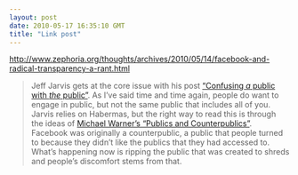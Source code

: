 ```yaml
---
layout: post
date: 2010-05-17 16:35:10 GMT
title: "Link post"
---
```

<http://www.zephoria.org/thoughts/archives/2010/05/14/facebook-and-radical-transparency-a-rant.html>

> Jeff Jarvis gets at the core issue with his post [“Confusing *a* public with *the* public”](http://www.buzzmachine.com/2010/05/08/confusing-a-public-with-the-public/). As I’ve said time and time again, people do want to engage in public, but not the same public that includes all of you. Jarvis relies on Habermas, but the right way to read this is through the ideas of [Michael Warner’s “Publics and Counterpublics”](http://www.amazon.com/exec/obidos/ASIN/1890951285/apophenia-20). Facebook was originally a counterpublic, a public that people turned to because they didn’t like the publics that they had accessed to. What’s happening now is ripping the public that was created to shreds and people’s discomfort stems from that.